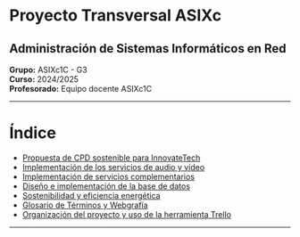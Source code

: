 # Proyecto Transversal ASIXc
## Administración de Sistemas Informáticos en Red
**Grupo:** ASIXc1C - G3  
**Curso:** 2024/2025  
**Profesorado:** Equipo docente ASIXc1C  

---

# Índice

- [Propuesta de CPD sostenible para InnovateTech](src/pro_1/1.md)
- [Implementación de los servicios de audio y vídeo](src/pro_2/2.md)
- [Implementación de servicios complementarios](src/pro_3/3.md)
- [Diseño e implementación de la base de datos](src/pro_4/4.md)
- [Sostenibilidad y eficiencia energética](src/pro_5/5.md)
- [Glosario de Términos y Webgrafía](src/pro_6/6.md)
- [Organización del proyecto y uso de la herramienta Trello](src/pro_7/7.md)

---


